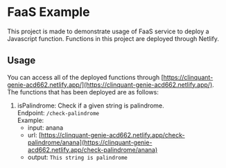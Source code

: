 # FaaS Example

This project is made to demonstrate usage of FaaS service to deploy a Javascript function. Functions in this project are deployed through Netlify.

## Usage
You can access all of the deployed functions through [https://clinquant-genie-acd662.netlify.app/](https://clinquant-genie-acd662.netlify.app/). The functions that has been deployed are as follows:  

1. isPalindrome: Check if a given string is palindrome.  
   Endpoint: `/check-palindrome`  
   Example:  
   - input: anana
   - url: [https://clinquant-genie-acd662.netlify.app/check-palindrome/anana](https://clinquant-genie-acd662.netlify.app/check-palindrome/anana)
   - output: `This string is palindrome`

